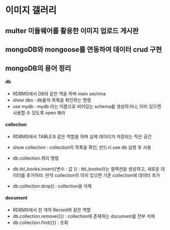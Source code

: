 # 이미지 갤러리

## multer 미들웨어를 활용한 이미지 업로드 게시판
## mongoDB와 mongoose를 연동하여 데이터 crud 구현


## mongoDB의 용어 정리

#### db
* RDBMS에서 DB와 같은 역을 하며 main sechma
* show dbs : db들의 목록을 확인하는 명령
* use mydb : mydb 라는 이름으로 비어있는 schema를 생성하거나, 이미 있으면 사용할 수 있도록 open 해라

#### collection
* RDBMS에서 TABLE과 같은 역할을 하며 실제 데이터가 저장되는 작은 공간
* show collection : collection의 목록을 확인, 반드시 use db 실행 후 사용
* db.collection.쿼리 명령
* db.tbl_books.insert({변수 : 값 }) : tbl_books라는 컬렉션을 생성하고, 새로운 데이터를 추가하라. 만약 collection이 이미 있으면 기존 collection에 데이터 추가

* db.collection.drop() : collection을 삭제


#### document
* RDBMS에서 한 개의 Record와 같은 역할
* db.collection.remove({}) : collection에 존재하는 document를 전부 삭제
* db.collection.find({}) : 조회 

